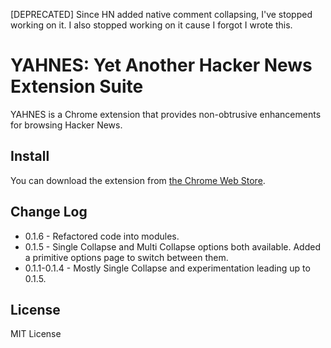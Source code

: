 [DEPRECATED] Since HN added native comment collapsing, I've stopped working on it. I also stopped working on it cause I forgot I wrote this.

YAHNES: Yet Another Hacker News Extension Suite
===============================================
YAHNES is a Chrome extension that provides non-obtrusive enhancements for browsing Hacker News.

Install
-------
You can download the extension from [the Chrome Web Store](https://chrome.google.com/webstore/detail/yet-another-hacker-news-e/cjeehaonbnnmnnlogkdnbicglhkinaoe).

Change Log
----------
* 0.1.6 - Refactored code into modules.
* 0.1.5 - Single Collapse and Multi Collapse options both available. Added a primitive options page to switch between them.
* 0.1.1-0.1.4 - Mostly Single Collapse and experimentation leading up to 0.1.5.

License
-------
MIT License
